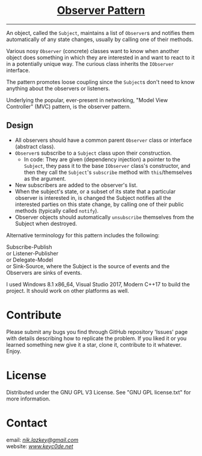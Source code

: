<h1 align="center">
	<a href="https://github.com/KeyC0de/ObserverPattern">Observer Pattern</a>
</h1>
<hr>


An object, called the `Subject`, maintains a list of `Observer`s and notifies them automatically of any state changes, usually by calling one of their methods.

Various nosy `Observer` (concrete) classes want to know when another object does something in which they are interested in and want to react to it in a potentially unique way.
The curious class inherits the `IObserver` interface.

The pattern promotes loose coupling since the `Subject`s don't need to know anything about the observers or listeners.

Underlying the popular, ever-present in networking, "Model View Controller" (MVC) pattern, is the observer pattern.


## Design

- All observers should have a common parent `Observer` class or interface (abstract class).
- `Observer`s subscribe to a `Subject` class upon their construction.
	* In code: They are given (dependency injection) a pointer to the `Subject`, they pass it to the base `IObserver` class's constructor, and then they call the `Subject`'s `subscribe` method with `this`/themselves as the argument.
- New subscribers are added to the observer's list.
- When the subject's state, or a subset of its state that a particular observer is interested in, is changed the Subject notifies all the interested parties on this state change, by calling one of their public methods (typically called `notify`).
- Observer objects should automatically `unsubscribe` themselves from the Subject when destroyed.


Alternative terminology for this pattern includes the following:

Subscribe-Publish</br>
or Listener-Publisher</br>
or Delegate-Model</br>
or Sink-Source, where the Subject is the source of events and the Observers are sinks of events.</br>

I used Windows 8.1 x86_64, Visual Studio 2017, Modern C++17 to build the project. It should work on other platforms as well.


# Contribute

Please submit any bugs you find through GitHub repository 'Issues' page with details describing how to replicate the problem. If you liked it or you learned something new give it a star, clone it, contribute to it whatever. Enjoy.


# License

Distributed under the GNU GPL V3 License. See "GNU GPL license.txt" for more information.


# Contact

email: *nik.lazkey@gmail.com*</br>
website: *www.keyc0de.net*

